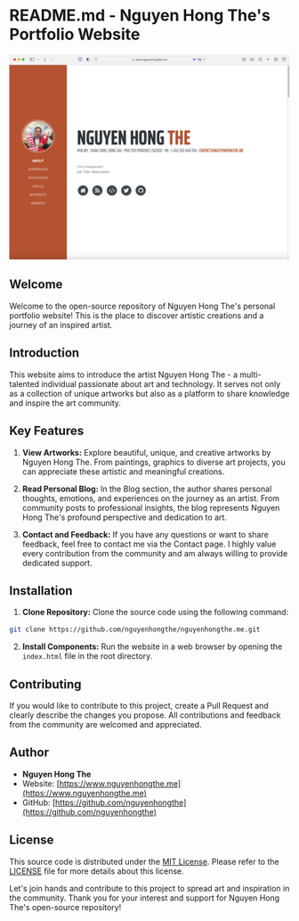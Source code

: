 # README.md - Nguyen Hong The's Portfolio Website

![Nguyen Hong The's Portfolio Website](https://raw.githubusercontent.com/nguyenhongthe/nguyenhongthe.me/main/screenshot.png?token=GHSAT0AAAAAACOR4ZWX5OUAUHT2A3SF7VNYZTWQEPQ)

## Welcome

Welcome to the open-source repository of Nguyen Hong The's personal portfolio website! This is the place to discover artistic creations and a journey of an inspired artist.

## Introduction

This website aims to introduce the artist Nguyen Hong The - a multi-talented individual passionate about art and technology. It serves not only as a collection of unique artworks but also as a platform to share knowledge and inspire the art community.

## Key Features

1. **View Artworks:** Explore beautiful, unique, and creative artworks by Nguyen Hong The. From paintings, graphics to diverse art projects, you can appreciate these artistic and meaningful creations.

2. **Read Personal Blog:** In the Blog section, the author shares personal thoughts, emotions, and experiences on the journey as an artist. From community posts to professional insights, the blog represents Nguyen Hong The's profound perspective and dedication to art.

3. **Contact and Feedback:** If you have any questions or want to share feedback, feel free to contact me via the Contact page. I highly value every contribution from the community and am always willing to provide dedicated support.

## Installation

1. **Clone Repository:** Clone the source code using the following command:

```bash
git clone https://github.com/nguyenhongthe/nguyenhongthe.me.git
```


2. **Install Components:** Run the website in a web browser by opening the `index.html` file in the root directory.

## Contributing

If you would like to contribute to this project, create a Pull Request and clearly describe the changes you propose. All contributions and feedback from the community are welcomed and appreciated.

## Author

- **Nguyen Hong The**
- Website: [https://www.nguyenhongthe.me](https://www.nguyenhongthe.me)
- GitHub: [https://github.com/nguyenhongthe](https://github.com/nguyenhongthe)

## License

This source code is distributed under the [MIT License](https://opensource.org/licenses/MIT). Please refer to the [LICENSE](https://github.com/nguyenhongthe/nguyenhongthe.me/blob/main/LICENSE.md) file for more details about this license.

Let's join hands and contribute to this project to spread art and inspiration in the community. Thank you for your interest and support for Nguyen Hong The's open-source repository!
